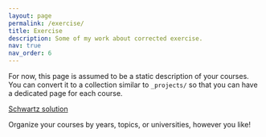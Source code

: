 ```yaml
---
layout: page
permalink: /exercise/
title: Exercise
description: Some of my work about corrected exercise.
nav: true
nav_order: 6
---
```


For now, this page is assumed to be a static description of your courses. You can convert it to a collection similar to `_projects/` so that you can have a dedicated page for each course.

[Schwartz solution](assets/Schwartz_solution.pdf)


Organize your courses by years, topics, or universities, however you like!

